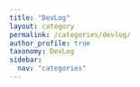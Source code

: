```yaml
---
title: "DevLog"
layout: category
permalink: /categories/devlog/
author_profile: true
taxonomy: DevLog
sidebar:
  nav: "categories"
---
```

